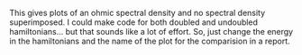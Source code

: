 This gives plots of an ohmic spectral density and no spectral density
superimposed.
I could make code for both doubled and undoubled hamiltonians... but that
sounds like a lot of effort. So, just change the energy in the hamiltonians
and the name of the plot for the comparision in a report.
